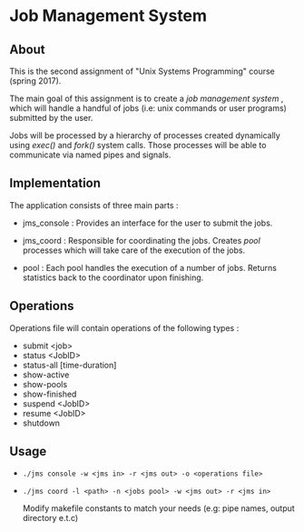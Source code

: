 # Job Management System

## About

This is the second assignment of "Unix Systems Programming" course (spring 2017).

The main goal of this assignment is to create a *job management system* , which will handle a handful of jobs (i.e: unix commands or user programs) submitted by the user.

Jobs will be processed by a hierarchy of processes created dynamically using *exec()* and *fork()* system calls. Those processes will be able to communicate via named pipes and signals.


## Implementation

The application consists of three main parts :

  * jms_console : Provides an interface for the user to submit the jobs.

  * jms_coord   : Responsible for coordinating the jobs. Creates *pool* processes which will take care of the execution of the jobs.

  * pool        : Each pool handles the execution of a number of jobs. Returns statistics back to the coordinator upon finishing.


## Operations

Operations file will contain operations of the following types :

  * submit <job\>
  * status <JobID\>
  * status-all [time-duration\]
  * show-active
  * show-pools
  * show-finished
  * suspend <JobID\>
  * resume <JobID\>
  * shutdown

## Usage


* `./jms console -w <jms in> -r <jms out> -o <operations file>`

* `./jms coord -l <path> -n <jobs pool> -w <jms out> -r <jms in>`


  Modify makefile constants to match your needs (e.g: pipe names, output directory e.t.c)
